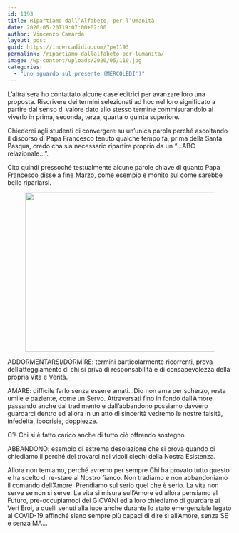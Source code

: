 ```yaml
---
id: 1193
title: Ripartiamo dall’Alfabeto, per l’Umanità!
date: 2020-05-20T19:07:00+02:00
author: Vincenzo Camarda
layout: post
guid: https://incercadidio.com/?p=1193
permalink: /ripartiamo-dallalfabeto-per-lumanita/
image: /wp-content/uploads/2020/05/110.jpg
categories:
  - "Uno sguardo sul presente (MERCOLEDI')"
---
```

L’altra sera ho contattato alcune case editrici per avanzare loro una proposta. Riscrivere dei termini selezionati ad hoc nel loro significato a partire dal senso di valore dato allo stesso termine commisurandolo al viverlo in prima, seconda, terza, quarta o quinta superiore.

Chiederei agli studenti di convergere su un&#8217;unica parola perché ascoltando il discorso di Papa Francesco tenuto qualche tempo fa, prima della Santa Pasqua, credo cha sia necessario ripartire proprio da un “…ABC relazionale…”. 

Cito quindi pressoché testualmente alcune parole chiave di quanto Papa Francesco disse a fine Marzo, come esempio e monito sul come sarebbe bello riparlarsi.<figure class="wp-block-image size-large is-resized">

<img src="https://incercadidio.com/wp-content/uploads/2020/05/111.jpg" alt="" class="wp-image-1195" width="626" height="357" srcset="https://incercadidio.com/wp-content/uploads/2020/05/111.jpg 358w, https://incercadidio.com/wp-content/uploads/2020/05/111-300x171.jpg 300w" sizes="(max-width: 626px) 100vw, 626px" /> </figure> 

ADDORMENTARSI/DORMIRE: termini particolarmente ricorrenti, prova dell&#8217;atteggiamento di chi si priva di responsabilità e di consapevolezza della propria Vita e Verità.

AMARE: difficile farlo senza essere amati&#8230;Dio non ama per scherzo, resta umile e paziente, come un Servo. Attraversati fino in fondo dall&#8217;Amore passando anche dal tradimento e dall&#8217;abbandono possiamo davvero guardarci dentro ed allora in un atto di sincerità vedremo le nostre falsità, infedeltà, ipocrisie, doppiezze.

C&#8217;è Chi si è fatto carico anche di tutto ciò offrendo sostegno.

ABBANDONO: esempio di estrema desolazione che si prova quando ci chiediamo il perché del trovarci nei vicoli ciechi della Nostra Esistenza.

Allora non temiamo, perché avremo per sempre Chi ha provato tutto questo e ha scelto di re-stare al Nostro fianco. Non tradiamo e non abbandoniamo il comando dell&#8217;Amore. Prendiamo sul serio quel che è serio. La vita non serve se non si serve. La vita si misura sull&#8217;Amore ed allora pensiamo al Futuro, pre-occupiamoci dei GIOVANI ed a loro chiediamo di guardare ai Veri Eroi, a quelli venuti alla luce anche durante lo stato emergenziale legato al COVID-19 affinché siano sempre più capaci di dire sì all&#8217;Amore, senza SE e senza MA&#8230;